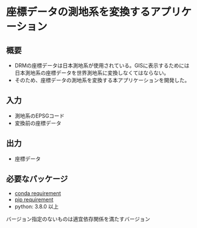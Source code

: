 # 座標データの測地系を変換するアプリケーション

## 概要

- DRMの座標データは日本測地系が使用されている。GISに表示するためには日本測地系の座標データを世界測地系に変換しなくてはならない。
- そのため、座標データの測地系を変換する本アプリケーションを開発した。

## 入力

- 測地系のEPSGコード
- 変換前の座標データ

## 出力

- 座標データ

## 必要なパッケージ

- [conda requirement](requirements_conda.txt)
- [pip requirement](requirements_pip.txt)
- python: 3.8.0 以上

バージョン指定のないものは適宜依存関係を満たすバージョン
